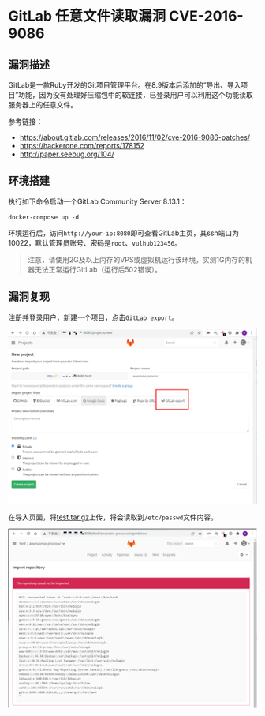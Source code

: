 # GitLab 任意文件读取漏洞 CVE-2016-9086

## 漏洞描述

GitLab是一款Ruby开发的Git项目管理平台。在8.9版本后添加的“导出、导入项目”功能，因为没有处理好压缩包中的软连接，已登录用户可以利用这个功能读取服务器上的任意文件。

参考链接：

- https://about.gitlab.com/releases/2016/11/02/cve-2016-9086-patches/
- https://hackerone.com/reports/178152
- http://paper.seebug.org/104/

## 环境搭建

执行如下命令启动一个GitLab Community Server 8.13.1：

```
docker-compose up -d
```

环境运行后，访问`http://your-ip:8080`即可查看GitLab主页，其ssh端口为10022，默认管理员账号、密码是`root`、`vulhub123456`。

> 注意，请使用2G及以上内存的VPS或虚拟机运行该环境，实测1G内存的机器无法正常运行GitLab（运行后502错误）。

## 漏洞复现

注册并登录用户，新建一个项目，点击`GitLab export`。

![image-20220223220511262](images/202202232205369.png)

在导入页面，将[test.tar.gz](https://github.com/vulhub/vulhub/blob/master/gitlab/CVE-2016-9086/test.tar.gz)上传，将会读取到`/etc/passwd`文件内容。

![image-20220223220539904](images/202202232205015.png)


